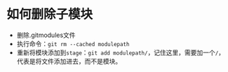 # 如何删除子模块
* 删除.gitmodules文件
* 执行命令：`git rm --cached modulepath`
* 重新将模块添加到`stage`：`git add modulepath/`，记住这里，需要加一个`/`，代表是将文件添加进去，而不是模块。